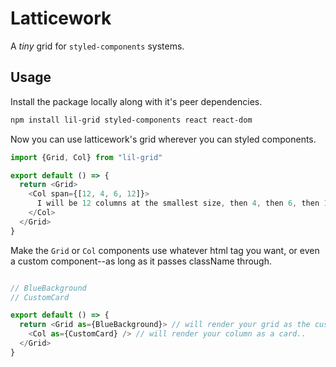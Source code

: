 # Latticework

A _tiny_ grid for `styled-components` systems.

## Usage

Install the package locally along with it's peer dependencies.

```bash
npm install lil-grid styled-components react react-dom
```

Now you can use latticework's grid wherever you can styled components.

```js
import {Grid, Col} from "lil-grid"

export default () => {
  return <Grid>
    <Col span={[12, 4, 6, 12]}>
      I will be 12 columns at the smallest size, then 4, then 6, then 12 again.
    </Col>
  </Grid>
}
```

Make the `Grid` or `Col` components use whatever html tag you want, or even a custom component--as long as it passes className through.

```js

// BlueBackground
// CustomCard

export default () => {
  return <Grid as={BlueBackground}> // will render your grid as the custom background.
    <Col as={CustomCard} /> // will render your column as a card..
  </Grid>
}

